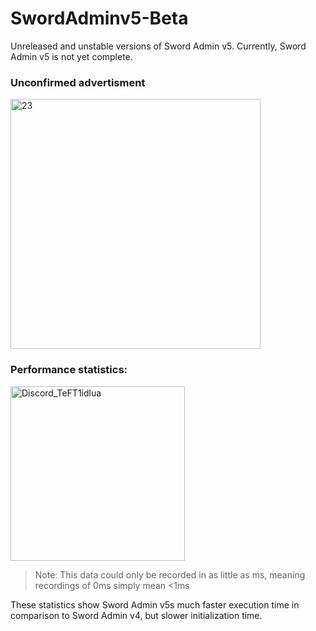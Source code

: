 # SwordAdminv5-Beta
Unreleased and unstable versions of Sword Admin v5.
Currently, Sword Admin v5 is not yet complete.

### Unconfirmed advertisment 

<img width="400" alt="23" src="https://i.imgur.com/A3qdS9N.png">

### Performance statistics:

<img width="279" alt="Discord_TeFT1idlua" src="https://user-images.githubusercontent.com/71954340/139178463-9e63d349-de4e-4a28-b49c-5a51ea7e4762.png">

> Note: This data could only be recorded in as little as ms, meaning recordings of 0ms simply mean <1ms

These statistics show Sword Admin v5s much faster execution time in comparison to Sword Admin v4, but slower initialization time.
